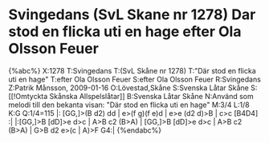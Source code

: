 # Svingedans (SvL Skane nr 1278) Dar stod en flicka uti en hage efter Ola Olsson Feuer

{%abc%}
X:1278
T:Svingedans
T:(SvL Skåne nr 1278)
T:"Där stod en flicka uti en hage"
T:efter Ola Olsson Feuer
S:efter Ola Olsson Feuer
R:Svingedans
Z:Patrik Månsson, 2009-01-16
O:Lövestad,Skåne
S:Svenska Låtar Skåne
S:[[!Omtyckta Skånska Allspelslåtar]]
B:Svenska Låtar Skåne
N:Använd som melodi till den bekanta visan: "Där stod en flicka uti en hage"
M:3/4
L:1/8
K:G
Q:1/4=115
|: [GG,]>(B d2) dd | e>(f g)(f e)d | e>e (d2 d)>B | c>c [B4D4] :|
|:[GG,]>B [dD]>e d>c | A>B c2 (B>A) | [GG,]>B [dD]>e d>c | A>B c2 (B>A) | G>B d2 e>(c | A)>F G4:|
{%endabc%}

